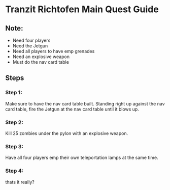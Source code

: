 # Tranzit Richtofen Main Quest Guide

## Note:
* Need four players
* Need the Jetgun
* Need all players to have emp grenades
* Need an explosive weapon
* Must do the nav card table 

## Steps

### Step 1:
Make sure to have the nav card table built. Standing right up against the nav card table, fire the Jetgun at the nav card table until it blows up.

### Step 2:
Kill 25 zombies under the pylon with an explosive weapon.

### Step 3:
Have all four players emp their own teleportation lamps at the same time.

### Step 4:
thats it really?
